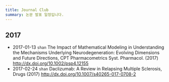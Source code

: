 ```yaml
---
title: Journal Club
summary: 논문 발표 일정입니다.
---
```


## 2017

- 2017-01-13 `shan` The Impact of Mathematical Modeling in Understanding the Mechanisms Underlying Neurodegeneration: Evolving Dimensions and Future Directions, CPT Pharmacometrics Syst. Pharmacol. (2017) <http://dx.doi.org/10.1002/psp4.12155>
- 2017-02-24 `shan` Daclizumab: A Review in Relapsing Multiple Sclerosis, Drugs (2017) <http://dx.doi.org/10.1007/s40265-017-0708-2>


